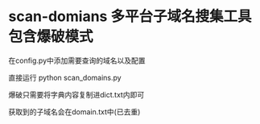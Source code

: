 # scan-domians 多平台子域名搜集工具包含爆破模式
在config.py中添加需要查询的域名以及配置

直接运行 python scan_domains.py

爆破只需要将字典内容复制进dict.txt内即可

获取到的子域名会在domain.txt中(已去重)
